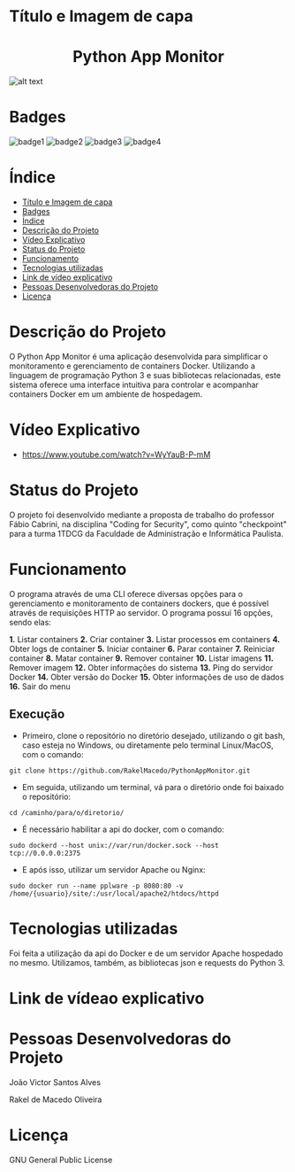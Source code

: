 # Título e Imagem de capa

<h1 align="center">Python App Monitor </h1>

![alt text](https://i.morioh.com/9ccb7b143f.png)

# Badges
![badge1](https://img.shields.io/badge/python-3.11-blue) ![badge2](https://img.shields.io/badge/status-aguardando%20revis%C3%A3o-yellow) ![badge3](https://img.shields.io/badge/gitstars-4-blue) ![badge4](https://img.shields.io/badge/testado%20por-44Sec-green)


# Índice 

* [Título e Imagem de capa](#título-e-imagem-de-capa)
* [Badges](#badges)
* [Índice](#índice)
* [Descrição do Projeto](#descrição-do-projeto)
* [Vídeo Explicativo](#vídeo-explicativo)
* [Status do Projeto](#status-do-projeto)
* [Funcionamento](#funcionamento)
* [Tecnologias utilizadas](#tecnologias-utilizadas)
* [Link de vídeo explicativo](https://youtu.be/WcaoXCMeOw4)
* [Pessoas Desenvolvedoras do Projeto](#pessoas-desenvolvedoras-do-projeto)
* [Licença](#licença)

# Descrição do Projeto

O Python App Monitor é uma aplicação desenvolvida para simplificar o monitoramento e gerenciamento de containers Docker. Utilizando a linguagem de programação Python 3 e suas bibliotecas relacionadas, este sistema oferece uma interface intuitiva para controlar e acompanhar containers Docker em um ambiente de hospedagem.

# Vídeo Explicativo

* https://www.youtube.com/watch?v=WyYauB-P-mM

# Status do Projeto

O projeto foi desenvolvido mediante a proposta de trabalho do professor Fábio Cabrini, na disciplina "Coding for Security", como quinto "checkpoint" para a turma 1TDCG da Faculdade de Administração e Informática Paulista.

# Funcionamento

O programa através de uma CLI oferece diversas opções para o gerenciamento e monitoramento de containers dockers, que é possível através de requisições HTTP ao servidor. O programa possuí 16 opções, sendo elas:

**1.** Listar containers
**2.** Criar container
**3.** Listar processos em containers
**4.** Obter logs de container
**5.** Iniciar container
**6.** Parar container
**7.** Reiniciar container
**8.** Matar container
**9.** Remover container
**10.** Listar imagens
**11.** Remover imagem
**12.** Obter informações do sistema
**13.** Ping do servidor Docker
**14.** Obter versão do Docker
**15.** Obter informações de uso de dados
**16.** Sair do menu

## Execução

* Primeiro, clone o repositório no diretório desejado, utilizando o git bash, caso esteja no Windows, ou diretamente pelo terminal Linux/MacOS, com o comando:
```
git clone https://github.com/RakelMacedo/PythonAppMonitor.git
```
* Em seguida, utilizando um terminal, vá para o diretório onde foi baixado o repositório:
```
cd /caminho/para/o/diretorio/
```

* É necessário habilitar a api do docker, com o comando:
```
sudo dockerd --host unix://var/run/docker.sock --host tcp://0.0.0.0:2375
```

* E após isso, utilizar um servidor Apache ou Nginx:
```
sudo docker run --name pplware -p 8080:80 -v /home/{usuario}/site/:/usr/local/apache2/htdocs/httpd
```

# Tecnologias utilizadas

Foi feita a utilização da api do Docker e de um servidor Apache hospedado no mesmo. Utilizamos, também, as bibliotecas json e requests do Python 3.

# Link de vídeao explicativo

# Pessoas Desenvolvedoras do Projeto

João Victor Santos Alves

Rakel de Macedo Oliveira

# Licença

GNU General Public License
